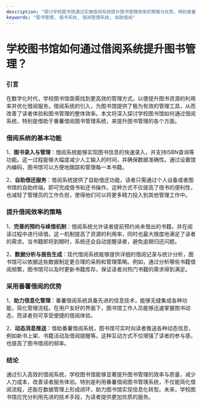 ```yaml
---
description: "探讨学校图书馆通过实施借阅系统提升图书管理效率的策略与优势，特别是番薯借阅系统的应用。"
keywords: "图书管理, 借书系统, 借阅管理系统, 自助借阅"
---
```

# 学校图书馆如何通过借阅系统提升图书管理？

### 引言

在数字化时代，学校图书馆亟需找到更高效的管理方式，以便提升图书资源的利用率并优化借阅服务。借阅系统的引入，为图书馆提供了极为有效的管理工具，从而改善了读者体验和图书管理的整体效率。本文将深入探讨学校图书馆如何通过借阅系统，特别是借助于番薯借阅图书管理系统，来提升图书管理的各个方面。

### 借阅系统的基本功能

1、**图书录入与管理**：借阅系统能够实现图书信息的快速录入，并支持ISBN查询等功能。这一过程能够大幅度减少人工输入的时间，并确保数据准确性。通过设置馆内编码，图书馆可以方便地跟踪和管理每一本书籍。

2、**自助借还服务**：借阅系统提供了自助借还功能，读者只需通过个人设备或者图书馆的自助终端，即可完成借书和还书操作。这种方式不仅提高了借书的便利性，也减轻了管理员的工作负担，使得他们可以将更多精力投入到其他管理工作中。

### 提升借阅效率的策略

1、**完善的预约与续借机制**：借阅系统允许读者提前预约尚未借出的书籍，并在阅读过程中进行续借。这一机制提高了资源的利用率，同时也最大限度地满足了读者的需求。当书籍即将到期时，系统还会自动提醒读者，避免逾期归还问题。

2、**数据分析与报告生成**：现代借阅系统能够提供详细的借阅记录与统计分析，图书馆可以依据这些数据制定更合理的采购和管理策略。例如，通过分析哪些书籍借阅频繁，图书馆可以及时更新书籍库存，保证读者对热门书籍的需求得到满足。

### 采用番薯借阅的优势

1、**助力信息化管理**：番薯借阅系统具备先进的信息技术，能够无缝集成各种功能，简化管理流程。在用户友好的界面下，图书馆工作人员能够迅速掌握图书动态，而读者则可享受便捷的借阅体验。

2、**动态消息推送**：借助番薯借阅系统，图书馆可实时向读者推送各种动态信息，例如新书上架、书籍活动及借阅提醒等。这种互动方式不仅增强了读者的参与感，也提高了图书借阅的频率。

### 结论

通过引入高效的借阅系统，学校图书馆能够显著提升图书管理的效率与质量，减少人力成本，改善读者服务体验。特别是利用番薯借阅图书管理系统，不仅能简化借阅流程，还能在数据管理上形成闭环，助力图书馆实现信息化转型。未来，学校图书馆应充分利用先进的技术手段，为读者提供更加优质的服务。

